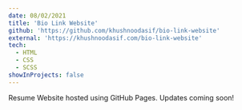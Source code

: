 ```yaml
---
date: 08/02/2021
title: 'Bio Link Website'
github: 'https://github.com/khushnoodasif/bio-link-website'
external: 'https://khushnoodasif.com/bio-link-website'
tech:
  - HTML
  - CSS
  - SCSS
showInProjects: false
---
```


Resume Website hosted using GitHub Pages. Updates coming soon!
